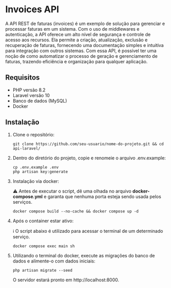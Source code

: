 # Invoices API

A API REST de faturas (invoices) é um exemplo de solução para gerenciar e processar faturas em um sistema. Com o uso de middlewares e autenticação, a API oferece um alto nível de segurança e controle de acesso aos recursos. Ela permite a criação, atualização, exclusão e recuperação de faturas, fornecendo uma documentação simples e intuitiva para integração com outros sistemas. Com essa API, é possível ter uma noção de como automatizar o processo de geração e gerenciamento de faturas, trazendo eficiência e organização para qualquer aplicação.

## Requisitos

- PHP versão 8.2
- Laravel versão 10
- Banco de dados (MySQL)
- Docker

## Instalação

1. Clone o repositório:

   ```shell
   git clone https://github.com/seu-usuario/nome-do-projeto.git && cd api-laravel/
   ```
2. Dentro do diretório do projeto, copie e renomeie o arquivo .env.example:

   ```shell
   cp .env.example .env
   php artisan key:generate
   ```
3. Instalação via docker:
   
   ⚠️ Antes de executar o script, dê uma olhada no arquivo **docker-compose.yml** e garanta que nenhuma porta esteja sendo usada pelos serviços.
   ```shell
   docker compose build --no-cache && docker compose up -d
   ```
5. Após o container estar ativo:
   
   ℹ️ O script abaixo é utilizado para acessar o terminal de um determinado serviço.
   ```shell
   docker compose exec main sh
   ```
7. Utilizando o terminal do docker, execute as migrações do banco de dados e alimente-o com dados iniciais:

   ```shell
   php artisan migrate --seed
   ```
   O servidor estará pronto em http://localhost:8000.


